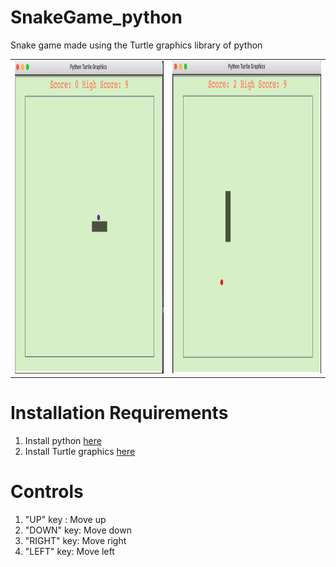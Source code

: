 # SnakeGame_python
Snake game made using the Turtle graphics library of python
<table> 
<tr border="0">
  <td> <img src = "board.png" width = "550" height = "500"></td>
  <td><img src = "score.png" width = "550" height = "500"> </td>
</tr>
</table>



# Installation Requirements
1. Install python [here](https://www.python.org/downloads/)
2. Install Turtle graphics [here](https://pypi.org/project/PythonTurtle/)

# Controls
1. "UP" key : Move up
2. "DOWN" key: Move down
3. "RIGHT" key: Move right
4. "LEFT" key: Move left
